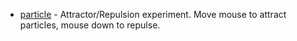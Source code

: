- [particle](./particle) - Attractor/Repulsion experiment. Move mouse to attract particles, mouse down to repulse.